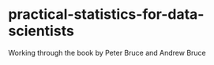 # practical-statistics-for-data-scientists
Working through the book by Peter Bruce and Andrew Bruce
